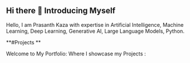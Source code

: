 ## Hi there 👋 Introducing Myself

Hello, I am Prasanth Kaza with expertise in Artificial Intelligence, Machine Learning, Deep Learning, Generative AI, Large Language Models, Python. 

**#Projects **

Welcome to My Portfolio:
Where I showcase my Projects :
